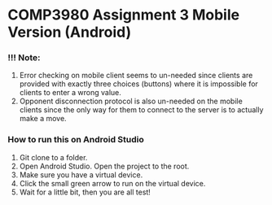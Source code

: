 # COMP3980 Assignment 3 Mobile Version (Android)

### !!! Note:
1. Error checking on mobile client seems to un-needed since clients are provided with exactly three choices (buttons) where it is impossible for clients to enter a wrong value.
2. Opponent disconnection protocol is also un-needed on the mobile clients since the only way for them to connect to the server is to actually make a move.

### How to run this on Android Studio
1. Git clone to a folder.
2. Open Android Studio. Open the project to the root. 
3. Make sure you have a virtual device. 
4. Click the small green arrow to run on the virtual device.
5. Wait for a little bit, then you are all test!

